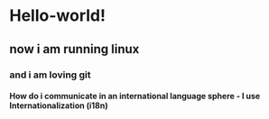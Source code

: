 # Hello-world!
## now i am running linux
### and i am loving git
#### How do i communicate in an international language sphere - I use Internationalization (i18n)

